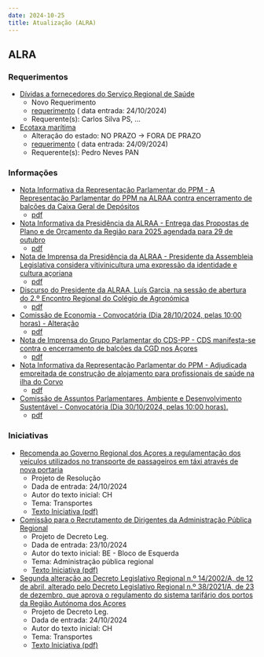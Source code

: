 ```yaml
---
date: 2024-10-25
title: Atualização (ALRA)
---
```

## ALRA

### Requerimentos

* [Dívidas a fornecedores do Serviço Regional de Saúde](http://base.alra.pt:82/4DACTION/w_pesquisa_registo/4/8568)
  * Novo Requerimento
  * [requerimento](http://base.alra.pt:82/Doc_Req/XIIIreque189.pdf) ( data entrada: 24/10/2024)
  * Requerente(s): Carlos Silva PS, ...
* [Ecotaxa marítima](http://base.alra.pt:82/4DACTION/w_pesquisa_registo/4/8523)
  * Alteração do estado: NO PRAZO → FORA DE PRAZO
  * [requerimento](http://base.alra.pt:82/Doc_Req/XIIIreque159.pdf) ( data entrada: 24/09/2024)
  * Requerente(s): Pedro Neves PAN

### Informações

* [Nota Informativa da Representação Parlamentar do PPM - A Representação Parlamentar do PPM na ALRAA contra encerramento de balcões da Caixa Geral de Depósitos](http://base.alra.pt:82/4DACTION/w_pesquisa_registo/8/20503)
  * [pdf](http://base.alra.pt:82/Doc_Noticias/NI20503.pdf)
* [Nota Informativa da Presidência da ALRAA - Entrega das Propostas de Plano e de Orçamento da Região para 2025 agendada para 29 de outubro](http://base.alra.pt:82/4DACTION/w_pesquisa_registo/8/20504)
  * [pdf](http://base.alra.pt:82/Doc_Noticias/NI20504.pdf)
* [Nota de Imprensa da Presidência da ALRAA - Presidente da Assembleia Legislativa considera vitivinicultura uma expressão da identidade e cultura açoriana](http://base.alra.pt:82/4DACTION/w_pesquisa_registo/8/20505)
  * [pdf](http://base.alra.pt:82/Doc_Noticias/NI20505.pdf)
* [Discurso do Presidente da ALRAA, Luís Garcia, na sessão de abertura do 2.º Encontro Regional do Colégio de Agronómica](http://base.alra.pt:82/4DACTION/w_pesquisa_registo/8/20506)
  * [pdf](http://base.alra.pt:82/Doc_Noticias/NI20506.pdf)
* [Comissão de Economia - Convocatória (Dia 28/10/2024, pelas 10:00 horas) - Alteração](http://base.alra.pt:82/4DACTION/w_pesquisa_registo/8/20507)
  * [pdf](http://base.alra.pt:82/Doc_Noticias/NI20507.pdf)
* [Nota de Imprensa do Grupo Parlamentar do CDS-PP - CDS manifesta-se contra o encerramento de balcões da CGD nos Açores](http://base.alra.pt:82/4DACTION/w_pesquisa_registo/8/20508)
  * [pdf](http://base.alra.pt:82/Doc_Noticias/NI20508.pdf)
* [Nota Informativa da Representação Parlamentar do PPM - Adjudicada empreitada de construção de alojamento para profissionais de saúde na ilha do Corvo](http://base.alra.pt:82/4DACTION/w_pesquisa_registo/8/20509)
  * [pdf](http://base.alra.pt:82/Doc_Noticias/NI20509.pdf)
* [Comissão de Assuntos Parlamentares, Ambiente e Desenvolvimento Sustentável - Convocatória (Dia 30/10/2024, pelas 10:00 horas).](http://base.alra.pt:82/4DACTION/w_pesquisa_registo/8/20510)
  * [pdf](http://base.alra.pt:82/Doc_Noticias/NI20510.pdf)

### Iniciativas

* [Recomenda ao Governo Regional dos Açores a regulamentação dos veículos utilizados no transporte de passageiros em táxi através de nova portaria](http://base.alra.pt:82/4DACTION/w_pesquisa_registo/3/3648)
  * Projeto de Resolução
  * Dada de entrada: 24/10/2024
  * Autor do texto inicial: CH
  * Tema: Transportes
  * [Texto Iniciativa (pdf)](http://base.alra.pt:82/iniciativas/iniciativas/XIIIEPjR019.pdf)
* [Comissão para o Recrutamento de Dirigentes da Administração Pública Regional](http://base.alra.pt:82/4DACTION/w_pesquisa_registo/3/3649)
  * Projeto de Decreto Leg.
  * Dada de entrada: 23/10/2024
  * Autor do texto inicial: BE - Bloco de Esquerda
  * Tema: Administração pública regional
  * [Texto Iniciativa (pdf)](http://base.alra.pt:82/iniciativas/iniciativas/XIIIEPjDLR023.pdf)
* [Segunda alteração ao Decreto Legislativo Regional n.º 14/2002/A, de 12 de abril, alterado pelo Decreto Legislativo Regional n.º 38/2021/A, de 23 de dezembro, que aprova o regulamento do sistema tarifário dos portos da Região Autónoma dos Açores](http://base.alra.pt:82/4DACTION/w_pesquisa_registo/3/3650)
  * Projeto de Decreto Leg.
  * Dada de entrada: 24/10/2024
  * Autor do texto inicial: CH
  * Tema: Transportes
  * [Texto Iniciativa (pdf)](http://base.alra.pt:82/iniciativas/iniciativas/XIIIEPjDLR024.pdf)
